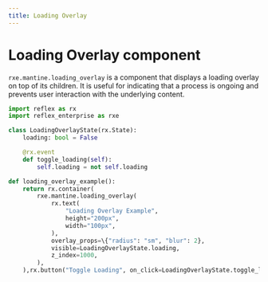 ```yaml
---
title: Loading Overlay
---
```


# Loading Overlay component
`rxe.mantine.loading_overlay` is a component that displays a loading overlay on top of its children. It is useful for indicating that a process is ongoing and prevents user interaction with the underlying content.

```python
import reflex as rx
import reflex_enterprise as rxe

class LoadingOverlayState(rx.State):
    loading: bool = False

    @rx.event
    def toggle_loading(self):
        self.loading = not self.loading

def loading_overlay_example():
    return rx.container(
        rxe.mantine.loading_overlay(
            rx.text(
                "Loading Overlay Example",
                height="200px",
                width="100px",
            ),
            overlay_props=\{"radius": "sm", "blur": 2},
            visible=LoadingOverlayState.loading,
            z_index=1000,
        ),
    ),rx.button("Toggle Loading", on_click=LoadingOverlayState.toggle_loading),
```
